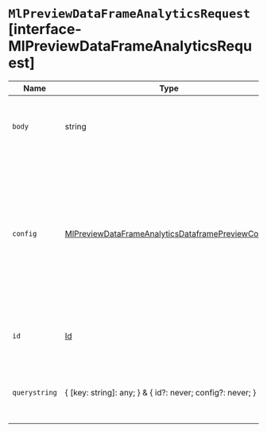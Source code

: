 # `MlPreviewDataFrameAnalyticsRequest` [interface-MlPreviewDataFrameAnalyticsRequest]

| Name | Type | Description |
| - | - | - |
| `body` | string | ({ [key: string]: any; } & { id?: never; config?: never; }) | All values in `body` will be added to the request body. |
| `config` | [MlPreviewDataFrameAnalyticsDataframePreviewConfig](./MlPreviewDataFrameAnalyticsDataframePreviewConfig.md) | A data frame analytics config as described in create data frame analytics jobs. Note that `id` and `dest` don’t need to be provided in the context of this API. |
| `id` | [Id](./Id.md) | Identifier for the data frame analytics job. |
| `querystring` | { [key: string]: any; } & { id?: never; config?: never; } | All values in `querystring` will be added to the request querystring. |

